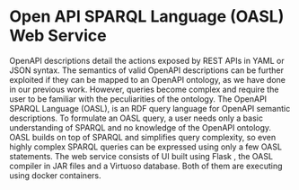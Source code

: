 # Open API SPARQL Language (OASL) Web Service
OpenAPI descriptions detail the actions exposed by REST APIs in
YAML or JSON syntax. The semantics of valid OpenAPI descriptions can be
further exploited if they can be mapped to an OpenAPI ontology, as we have
done in our previous work. However, queries become complex and require
the user to be familiar with the peculiarities of the ontology. 
The OpenAPI SPARQL Language (OASL), is an RDF query language for OpenAPI semantic descriptions. To formulate an OASL query, a user needs only
a basic understanding of SPARQL and no knowledge of the OpenAPI ontology. OASL builds on top of SPARQL and simplifies query complexity,
so even highly complex SPARQL queries can be expressed using only a few
OASL statements. The web service consists of UI built using Flask , the OASL compiler in JAR files and a Virtuoso database. Both of them are executing using docker containers.
